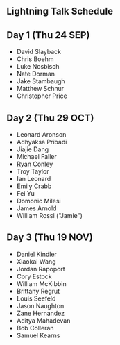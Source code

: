 ## Lightning Talk Schedule

## Day 1 (Thu 24 SEP)

* David Slayback
* Chris Boehm
* Luke Nosbisch
* Nate Dorman
* Jake Stambaugh
* Matthew Schnur
* Christopher Price 

## Day 2 (Thu 29 OCT)

* Leonard Aronson
* Adhyaksa Pribadi
* Jiajie Dang
* Michael Faller
* Ryan Conley
* Troy Taylor
* Ian Leonard
* Emily Crabb
* Fei Yu
* Domonic Milesi
* James Arnold
* William Rossi ("Jamie")

## Day 3 (Thu 19 NOV)

* Daniel Kindler
* Xiaokai Wang
* Jordan Rapoport
* Cory Estock
* William McKibbin
* Brittany Regrut
* Louis Seefeld
* Jason Naughton
* Zane Hernandez
* Aditya Mahadevan
* Bob Colleran
* Samuel Kearns
